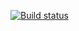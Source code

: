[![Build status](https://ci.appveyor.com/api/projects/status/1kqv4g33q1l1lrw0/branch/main?svg=true)](https://ci.appveyor.com/project/vera4056/bdd-2-4/branch/main)
